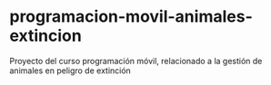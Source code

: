 # programacion-movil-animales-extincion
Proyecto del curso programación móvil, relacionado a la gestión de animales en peligro de extinción
